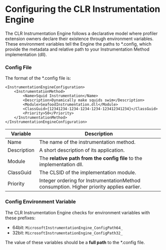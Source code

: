 # Configuring the CLR Instrumentation Engine

The CLR Instrumentation Engine follows a declarative model where profiler extension owners declare their existence through environment variables. These environment variables tell the Engine the paths to *.config, which provide the metadata and relative path to your Instrumentation Method implementation (dll).

### Config File

The format of the *.config file is:
```
<InstrumentationEngineConfiguration>
    <InstrumentationMethod>
        <Name>Squid Instrumentation</Name>
        <Description>Dynamically make squids swim</Description>
        <Module>SeafoodInstrumentation.dll</Module>
        <ClassGuid>{12341234-1234-1234-1234-123412341234}</ClassGuid>
        <Priority>50</Priority>
    </InstrumentationMethod>
</InstrumentationEngineConfiguration>
```

| Variable | Description |
|-|-|
Name|The name of the instrumentation method.
Description|A short description of its application.
Module|The **relative path from the config file** to the implementation dll.
ClassGuid|The CLSID of the implementation module.
Priority|Integer ordering for InstrumentationMethod consumption. Higher priority applies earlier.

### Config Environment Variable
The CLR Instrumentation Engine checks for environment variables with these prefixes:
* 64bit: `MicrosoftInstrumentationEngine_ConfigPath64_`
* 32bit: `MicrosoftInstrumentationEngine_ConfigPath32_`

The value of these variables should be a **full path** to the *.config file.